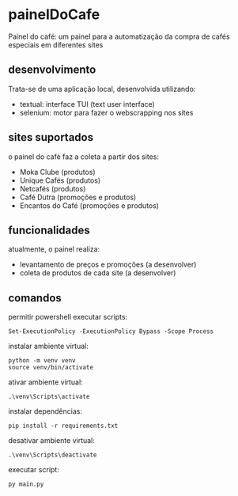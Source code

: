 # painelDoCafe
Painel do café: um painel para a automatização da compra de cafés especiais em diferentes sites

## desenvolvimento

Trata-se de uma aplicação local, desenvolvida utilizando:
- textual: interface TUI (text user interface)
- selenium: motor para fazer o webscrapping nos sites

## sites suportados

o painel do café faz a coleta a partir dos sites:
- Moka Clube (produtos)
- Unique Cafés (produtos)
- Netcafés (produtos)
- Café Dutra (promoções e produtos)
- Encantos do Café (promoções e produtos)

## funcionalidades

atualmente, o painel realiza:

- levantamento de preços e promoções (a desenvolver)
- coleta de produtos de cada site (a desenvolver)

## comandos

permitir powershell executar scripts:
```
Set-ExecutionPolicy -ExecutionPolicy Bypass -Scope Process
```

instalar ambiente virtual:
```
python -m venv venv
source venv/bin/activate
```

ativar ambiente virtual:
```
.\venv\Scripts\activate
```

instalar dependências:
```
pip install -r requirements.txt
```
desativar ambiente virtual:
```
.\venv\Scripts\deactivate
```

executar script:
```
py main.py
```